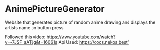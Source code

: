 # AnimePictureGenerator
Website that generates picture of random anime drawing and displays the artists name on button press

Followed this video: https://www.youtube.com/watch?v=-7JSF_aATJg&t=16061s
Api Used: https://docs.nekos.best/
